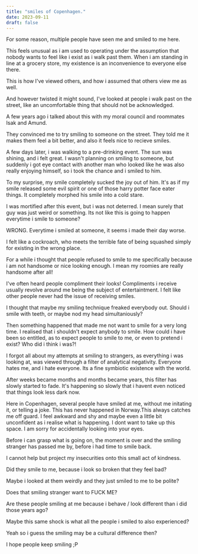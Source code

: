 ```yaml
---
title: "smiles of Copenhagen."
date: 2023-09-11
draft: false
---
```


For some reason, multiple people have seen me and smiled to me here.


This feels unusual as i am used to operating under the assumption that nobody wants to feel like i exist as i walk past them. When i am standing in line at a grocery store, my existence is an inconvenience to everyone else there.

This is how I've viewed others, and how i assumed that others view me as well.

And however twisted it might sound, I've looked at people i walk past on the street, like an uncomfortable thing that should not be acknowledged.

A few years ago i talked about this with my moral council and roommates Isak and Amund.

They convinced me to try smiling to someone on the street. They told me it makes them feel a bit better, and also it feels nice to recieve smiles.

A few days later, i was walking to a pre-drinking event. The sun was shining, and i felt great. I wasn't planning on smiling to someone, but suddenly i got eye contact with another man who looked like he was also really enjoying himself, so i took the chance and i smiled to him.

To my surprise, my smile completely sucked the joy out of him. It's as if my smile released some evil spirit or one of those harry potter face eater things. It completely morphed his smile into a cold stare.

I was mortified after this event, but i was not deterred. I mean surely that guy was just weird or something. Its not like this is going to happen everytime i smile to someone?

WRONG. Everytime i smiled at someone, it seems i made their day worse.

I felt like a cockroach, who meets the terrible fate of being squashed simply for existing in the wrong place.

For a while i thought that people refused to smile to me specifically because i am not handsome or nice looking enough. I mean my roomies are really handsome after all!

I've often heard people compliment their looks! Compliments i receive usually revolve around me being the subject of entertaintment. I felt like other people never had the issue of receiving smiles.

I thought that maybe my smiling technique freaked everybody out. Should i smile with teeth, or maybe nod my head simultaniously?

Then something happened that made me not want to smile for a very long time.  I realised that i shouldn't expect anybody to smile. How could i have been so entitled, as to expect people to smile to me, or even to pretend i exist? Who did i think i was?!

I forgot all about my attempts at smiling to strangers, as everything i was looking at, was viewed through a filter of analytical negativity. Everyone hates me, and i hate everyone. Its a fine symbiotic existence with the world.

After weeks became months and months became years, this filter has slowly started to fade. It's happening so slowly that i havent even noticed that things look less dark now.

Here in Copenhagen, several people have smiled at me, without me initating it, or telling a joke. This has never happened in Norway.This always catches me off guard. I feel awkward and shy and maybe even a little bit unconfident as i realise what is happening. I dont want to take up this space. I am sorry for accidentally looking into your eyes.

Before i can grasp what is going on, the moment is over and the smiling stranger has passed me by, before i had time to smile back.

I cannot help but project my insecurities onto this small act of kindness.

Did they smile to me, because i look so broken that they feel bad?

Maybe i looked at them weirdly and they just smiled to me to be polite?

Does that smiling stranger want to FUCK ME?

Are these people smiling at me because i behave / look different than i did those years ago?

Maybe this same shock is what all the people i smiled to also experienced?

Yeah so i guess the smiling may be a cultural difference then?

I hope people keep smiling ;P
